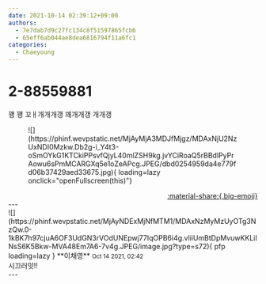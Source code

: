 ```yaml
---
date: 2021-10-14 02:39:12+09:00
authors:
  - 7e7dab7d9c27fc134c8f51597865fcb6
  - 65eff6ab044ae8dea6816794f11a6fc1
categories:
  - Chaeyoung
---
```


# 2-88559881

<div class="post-container" markdown="1">
<div class="content-container md-sidebar__scrollwrap" markdown="1">

꽹 꽹 꼬ㅐ개개개갱 꽤개개갱 개개갱
<figure markdown="1">
![](https://phinf.wevpstatic.net/MjAyMjA3MDJfMjgz/MDAxNjU2NzUxNDI0Mzkw.Db2g-i_Y4t3-oSmOYkG1KTCkiPPsvfQjyL40mlZSH9kg.jvYCiRoaQ5rBBdlPyPrAowu6sPmMCARGXq5e1oZeAPcg.JPEG/dbd0254959da4e779fd06b37429aed33675.jpg){ loading=lazy onclick="openFullscreen(this)"}
</figure>


</div>
</div>

<div style="text-align: right;" markdown="1">
<a href="https://weverse.io/fromis9/fanpost/2-88559881" style="text-align: right;">:material-share:{.big-emoji}</a>
</div>
---

<div class="comments-container md-sidebar__scrollwrap" markdown="1">
<div class="comment" markdown="1">
<div class='id-container' markdown="1">
![](https://phinf.wevpstatic.net/MjAyNDExMjNfMTM1/MDAxNzMyMzUyOTg3NzQw.0-1kBK7h97cjuA6OF3UdGN3rVOdUNEpwj77IqOPB6i4g.vliiUmBtDpMvuwKKLiINsS6K5Bkw-MVA48Em7A6-7v4g.JPEG/image.jpg?type=s72){ pfp loading=lazy }
**<span class="artist">이채영</span>** <small>Oct 14 2021, 02:42</small><br>
</div>
<div class='comment-body' markdown="1">
시끄러잇!!
</div>
</div>
</div>
---
